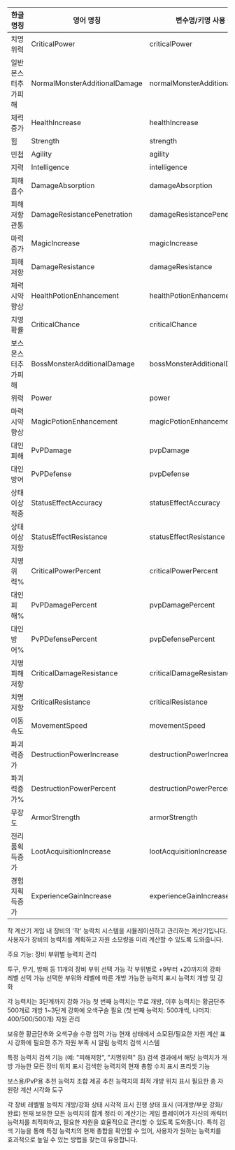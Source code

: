| 한글 명칭          | 영어 명칭                     | 변수명/키명 사용 예           |
| ------------------ | ----------------------------- | ----------------------------- |
| 치명위력           | CriticalPower                 | criticalPower                 |
| 일반몬스터추가피해 | NormalMonsterAdditionalDamage | normalMonsterAdditionalDamage |
| 체력증가           | HealthIncrease                | healthIncrease                |
| 힘                 | Strength                      | strength                      |
| 민첩               | Agility                       | agility                       |
| 지력               | Intelligence                  | intelligence                  |
| 피해흡수           | DamageAbsorption              | damageAbsorption              |
| 피해저항관통       | DamageResistancePenetration   | damageResistancePenetration   |
| 마력증가           | MagicIncrease                 | magicIncrease                 |
| 피해저항           | DamageResistance              | damageResistance              |
| 체력시약향상       | HealthPotionEnhancement       | healthPotionEnhancement       |
| 치명확률           | CriticalChance                | criticalChance                |
| 보스몬스터추가피해 | BossMonsterAdditionalDamage   | bossMonsterAdditionalDamage   |
| 위력               | Power                         | power                         |
| 마력시약향상       | MagicPotionEnhancement        | magicPotionEnhancement        |
| 대인피해           | PvPDamage                     | pvpDamage                     |
| 대인방어           | PvPDefense                    | pvpDefense                    |
| 상태이상적중       | StatusEffectAccuracy          | statusEffectAccuracy          |
| 상태이상저항       | StatusEffectResistance        | statusEffectResistance        |
| 치명위력%          | CriticalPowerPercent          | criticalPowerPercent          |
| 대인피해%          | PvPDamagePercent              | pvpDamagePercent              |
| 대인방어%          | PvPDefensePercent             | pvpDefensePercent             |
| 치명피해저항       | CriticalDamageResistance      | criticalDamageResistance      |
| 치명저항           | CriticalResistance            | criticalResistance            |
| 이동속도           | MovementSpeed                 | movementSpeed                 |
| 파괴력증가         | DestructionPowerIncrease      | destructionPowerIncrease      |
| 파괴력증가%        | DestructionPowerPercent       | destructionPowerPercent       |
| 무장도             | ArmorStrength                 | armorStrength                 |
| 전리품획득증가     | LootAcquisitionIncrease       | lootAcquisitionIncrease       |
| 경험치획득증가     | ExperienceGainIncrease        | experienceGainIncrease        |

착 계산기
게임 내 장비의 '착' 능력치 시스템을 시뮬레이션하고 관리하는 계산기입니다. 사용자가 장비의 능력치를 계획하고 자원 소모량을 미리 계산할 수 있도록 도와줍니다.

주요 기능:
장비 부위별 능력치 관리

투구, 무기, 방패 등 11개의 장비 부위 선택 가능
각 부위별로 +9부터 +20까지의 강화 레벨 선택 가능
선택한 부위와 레벨에 따른 개방 가능한 능력치 표시
능력치 개방 및 강화

각 능력치는 3단계까지 강화 가능
첫 번째 능력치는 무료 개방, 이후 능력치는 황금단추 500개로 개방
1~3단계 강화에 오색구슬 필요 (첫 번째 능력치: 500개씩, 나머지: 400/500/500개)
자원 관리

보유한 황금단추와 오색구슬 수량 입력 가능
현재 상태에서 소모된/필요한 자원 계산 표시
강화에 필요한 추가 자원 부족 시 알림
능력치 검색 시스템

특정 능력치 검색 기능 (예: "피해저항", "치명위력" 등)
검색 결과에서 해당 능력치가 개방 가능한 모든 장비 위치 표시
검색한 능력치의 현재 총합 수치 표시
프리셋 기능

보스용/PvP용 추천 능력치 조합 제공
추천 능력치의 최적 개방 위치 표시
필요한 총 자원량 계산
시각화 도구

각 장비 레벨별 능력치 개방/강화 상태 시각적 표시
진행 상태 표시 (미개방/부분 강화/완료)
현재 보유한 모든 능력치의 합계 정리
이 계산기는 게임 플레이어가 자신의 캐릭터 능력치를 최적화하고, 필요한 자원을 효율적으로 관리할 수 있도록 도와줍니다. 특히 검색 기능을 통해 특정 능력치의 현재 총합을 확인할 수 있어, 사용자가 원하는 능력치를 효과적으로 높일 수 있는 방법을 찾는데 유용합니다.

